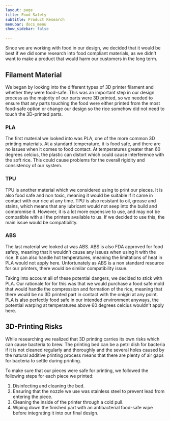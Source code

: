 ```yaml
---
layout: page
title: Food Safety
subtitle: Product Research
menubar: docs_menu
show_sidebar: false

---
```


Since we are working with food in our design, we decided that it would be best if
we did some research into food compliant materials, as we didn't want to make a
product that would harm our customers in the long term.

## Filament Material
We began by looking into the different types of 3D printer filament and whether
they were food-safe. This was an important step in our design process as
the majority of our parts were 3D printed, so we needed to ensure that any parts
touching the food were either printed from the most food-safe option or change
our design so the rice somehow did not need to touch the 3D-printed parts.

### PLA
The first material we looked into was PLA, one of the more common 3D printing materials. At a standard temperature, it is food safe, and there are no issues when it comes to food contact. At temperatures greater than 60 degrees celcius, the plastic can distort which could cause interference with the soft rice. This could cause problems for the overall rigidity and consistency of our system.

### TPU
TPU is another material which we considered using to print our pieces. It is also food safe and non toxic, meaning it would be suitable if it came in contact with our rice at any time. TPU is also resistant to oil, grease and stains, which means that any lubricant would not seep into the build and compromise it. However, it is a lot more expensive to use, and may not be compatible with all the printers available to us. If we decided to use this, the main issue would be compatibility.

### ABS
The last material we looked at was ABS. ABS is also FDA approved for food safety, meaning that it wouldn't cause any issues when using it with the rice. It can also handle hot temperatures, meaning the limitations of heat in PLA would not apply here. Unfortunately as ABS is a non standard resource for our printers, there would be similar compatibility issue.

Taking into account all of these potential dangers, we decided to stick with PLA. Our rationale for for this was that we would purchase a food safe mold that would handle the compression and formation of the rice, meaning that there would be no 3D printed part in contact with the onigiri at any point. PLA is also perfectly food safe in our intended environment anyways, the potential warping at temperatures above 60 degrees celcius wouldn't apply here.

## 3D-Printing Risks

While researching we realized that 3D printing carries its own risks which can cause bacteria to brew. The printing bed can be a petri dish for bacteria if it is not cleaned regularly and thoroughly and the several holes caused by the natural additive printing process means that there are plenty of air gaps for bacteria to settle during printing.

To make sure that our pieces were safe for printing, we followed the following steps for each piece we printed:

1. Disinfecting and cleaning the bed.
2. Ensuring that the nozzle we use was stainless steel to prevent lead from entering the piece.
3. Cleaning the inside of the printer through a cold pull.
4. Wiping down the finished part with an antibacterial food-safe wipe before integrating it into our final design.